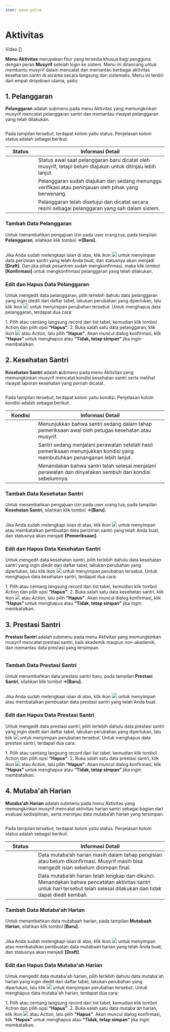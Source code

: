 ```yaml
---
icon: wave-pulse
---
```


# Aktivitas

Video \[]

**Menu Aktivitas** merupakan fitur yang tersedia khusus bagi pengguna dengan peran **Musyrif** setelah login ke sistem. Menu ini dirancang untuk membantu musyrif dalam mencatat dan memantau berbagai aktivitas keseharian santri di asrama secara langsung dan sistematis. Menu ini terdiri dari empat dropdown utama, yaitu:&#x20;

## 1. Pelanggaran

**Pelanggaran** adalah submenu pada menu Aktivitas yang memungkinkan musyrif mencatat pelanggaran santri dan memantau riwayat pelanggaran yang telah dilakukan.

<figure><img src="../../../.gitbook/assets/image (60).png" alt=""><figcaption></figcaption></figure>

Pada tampilan tersebut, terdapat kolom yaitu status. Penjelasan kolom status adalah sebagai berikut:&#x20;

| Status                                                                                                                       | Informasi Detail                                                                                           |
| ---------------------------------------------------------------------------------------------------------------------------- | ---------------------------------------------------------------------------------------------------------- |
| <div><figure><img src="../../../.gitbook/assets/image-Photoroom (8) (1).png" alt=""><figcaption></figcaption></figure></div> | Status awal saat pelanggaran baru dicatat oleh musyrif, tetapi belum diajukan untuk ditinjau lebih lanjut. |
| <div><figure><img src="../../../.gitbook/assets/image-Photoroom (9).png" alt=""><figcaption></figcaption></figure></div>     | Pelanggaran sudah diajukan dan sedang menunggu verifikasi atau peninjauan oleh pihak yang berwenang.       |
| <div><figure><img src="../../../.gitbook/assets/image-Photoroom (10).png" alt=""><figcaption></figcaption></figure></div>    | Pelanggaran telah disetujui dan dicatat secara resmi sebagai pelanggaran yang sah dalam sistem.            |

### Tambah Data Pelanggaran

Untuk menambahkan pengajuan izin pada user orang tua, pada tampilan **Pelanggaran**, silahkan klik tombol **→\[Baru].**

<figure><img src="../../../.gitbook/assets/image (62).png" alt=""><figcaption></figcaption></figure>

Jika Anda sudah melengkapi isian di atas, klik ikon ![](<../../../.gitbook/assets/image (34).png>) untuk menyimpan data perizinan santri yang telah Anda buat, dan statusnya akan menjadi **\[Draft]**. Dan jika pihak pesantren sudah mengkonfirmasi, maka klik tombol **\[Konfirmasi]** untuk mengkonfirmasi pelanggaran yang telah dilakukan.

### Edit dan Hapus Data Pelanggaran

Untuk mengedit data pelanggaran, pilih terlebih dahulu data pelanggaran yang ingin diedit dari daftar tabel, lakukan perubahan yang diperlukan, lalu klik ikon ![](<../../../.gitbook/assets/image (34).png>) untuk menyimpan perubahan tersebut. Untuk menghapus data pelanggaran, terdapat dua cara:&#x20;

1\. Pilih atau centang langsung record dari list tabel, kemudian klik tombol Action dan pilih opsi **“Hapus”**. 2. Buka salah satu data pelanggaran, klik ikon ![](<../../../.gitbook/assets/image (35).png>) atau _Action_, lalu pilih **“Hapus”**. Akan muncul dialog konfirmasi, klik **“Hapus”** untuk menghapus atau **“Tidak, tetap simpan”** jika ingin membatalkan.

## 2. Kesehatan Santri

**Kesehatan Santri** adalah **s**ubmenu pada menu Aktivitas yang memungkinkan musyrif mencatat kondisi kesehatan santri serta melihat riwayat laporan kesehatan yang pernah dicatat.

<figure><img src="../../../.gitbook/assets/image (64).png" alt=""><figcaption></figcaption></figure>

Pada tampilan tersebut, terdapat kolom yaitu kondisi. Penjelasan kolom kondisi adalah sebagai berikut:&#x20;

| Kondisi                                                                                                                                   | Informasi Detail                                                                                                          |
| ----------------------------------------------------------------------------------------------------------------------------------------- | ------------------------------------------------------------------------------------------------------------------------- |
| <div><figure><img src="../../../.gitbook/assets/kondisi-kesehatan-santri-pemeriksaan.png" alt=""><figcaption></figcaption></figure></div> | Menunjukkan bahwa santri sedang dalam tahap pemeriksaan awal oleh petugas kesehatan atau musyrif.                         |
| <div><figure><img src="../../../.gitbook/assets/kondisi-kesehatan-santri-perawatan.png" alt=""><figcaption></figcaption></figure></div>   | Santri sedang menjalani perawatan setelah hasil pemeriksaan menunjukkan kondisi yang membutuhkan penanganan lebih lanjut. |
| <div><figure><img src="../../../.gitbook/assets/kondisi-kesehatan-santri-sembuh.png" alt=""><figcaption></figcaption></figure></div>      | Menandakan bahwa santri telah selesai menjalani perawatan dan dinyatakan sembuh dari kondisi sebelumnya.                  |

### Tambah Data Kesehatan Santri

Untuk menambahkan pengajuan izin pada user orang tua, pada tampilan **Kesehatan Santri**, silahkan klik tombol **→\[Baru].**

<figure><img src="../../../.gitbook/assets/image (67).png" alt=""><figcaption></figcaption></figure>

Jika Anda sudah melengkapi isian di atas, klik ikon ![](<../../../.gitbook/assets/image (34).png>) untuk menyimpan atau membatalkan pembuatan data perizinan santri yang telah Anda buat, dan statusnya akan menjadi **\[Pemeriksaan]**.

### Edit dan Hapus Data Kesehatan Santri

Untuk mengedit data kesehatan santri, pilih terlebih dahulu data kesehatan santri yang ingin diedit dari daftar tabel, lakukan perubahan yang diperlukan, lalu klik ikon ![](<../../../.gitbook/assets/image (34).png>) untuk menyimpan perubahan tersebut. Untuk menghapus data kesehatan santri, terdapat dua cara:&#x20;

1\. Pilih atau centang langsung record dari list tabel, kemudian klik tombol Action dan pilih opsi **“Hapus”**. 2. Buka salah satu data kesehatan santri, klik ikon ![](<../../../.gitbook/assets/image (35).png>) atau _Action_, lalu pilih **“Hapus”**. Akan muncul dialog konfirmasi, klik **“Hapus”** untuk menghapus atau **“Tidak, tetap simpan”** jika ingin membatalkan.



## 3. Prestasi Santri

**Prestasi Santri** adalah submenu pada menu Aktivitas yang memungkinkan musyrif mencatat prestasi santri, baik akademik maupun non-akademik, dan memantau data prestasi yang tersimpan.

<figure><img src="../../../.gitbook/assets/image (69).png" alt=""><figcaption></figcaption></figure>

### Tambah Data Prestasi Santri

Untuk menambahkan data prestasi santri baru, pada tampilan **Prestasi Santri**, silahkan klik tombol **→\[Baru].**

<figure><img src="../../../.gitbook/assets/image (71).png" alt=""><figcaption></figcaption></figure>



Jika Anda sudah melengkapi isian di atas, klik ikon ![](<../../../.gitbook/assets/image (34).png>) untuk menyimpan atau membatalkan pembuatan data prestasi santri yang telah Anda buat.

### Edit dan Hapus Data Prestasi Santri

Untuk mengedit data prestasi santri, pilih terlebih dahulu data prestasi santri yang ingin diedit dari daftar tabel, lakukan perubahan yang diperlukan, lalu klik ![](<../../../.gitbook/assets/image (34).png>) untuk menyimpan perubahan tersebut. Untuk menghapus data prestasi santri, terdapat dua cara:&#x20;

1\. Pilih atau centang langsung record dari list tabel, kemudian klik tombol Action dan pilih opsi **“Hapus”**. 2. Buka salah satu data prestasi santri, klik ikon ![](<../../../.gitbook/assets/image (35).png>) atau _Action_, lalu pilih **“Hapus”**. Akan muncul dialog konfirmasi, klik **“Hapus”** untuk menghapus atau **“Tidak, tetap simpan”** jika ingin membatalkan.



## 4. Mutaba'ah Harian

**Mutaba'ah Harian** adalah submenu pada menu Aktivitas yang memungkinkan musyrif mencatat aktivitas harian santri sebagai bagian dari evaluasi kedisiplinan, serta meninjau data mutaba’ah harian yang tersimpan.

<figure><img src="../../../.gitbook/assets/image (72).png" alt=""><figcaption></figcaption></figure>

Pada tampilan tersebut, terdapat kolom yaitu status. Penjelasan kolom status adalah sebagai berikut:&#x20;

| Status                                                                                                                                    | Informasi Detail                                                                                                                                                          |
| ----------------------------------------------------------------------------------------------------------------------------------------- | ------------------------------------------------------------------------------------------------------------------------------------------------------------------------- |
| <div><figure><img src="../../../.gitbook/assets/status-mutaba&#x27;ah-harian-draft.png" alt=""><figcaption></figcaption></figure></div>   | Data mutaba’ah harian masih dalam tahap pengisian atau belum dikonfirmasi. Musyrif masih bisa mengedit isian sebelum disimpan final.                                      |
| <div><figure><img src="../../../.gitbook/assets/status-mutaba&#x27;ah-harian-selesai.png" alt=""><figcaption></figcaption></figure></div> | Data mutaba’ah harian telah lengkap dan dikunci. Menandakan bahwa pencatatan aktivitas santri untuk hari tersebut telah selesai dilakukan dan tidak dapat diedit kembali. |

### Tambah Data Mutaba'ah Harian

Untuk menambahkan data mutabaah harian, pada tampilan **Mutabaah Harian**, silahkan klik tombol **\[Baru].**

<figure><img src="../../../.gitbook/assets/image (73).png" alt=""><figcaption></figcaption></figure>

Jika Anda sudah melengkapi isian di atas, klik ikon ![](<../../../.gitbook/assets/image (34).png>)  untuk menyimpan atau membatalkan pembuatan data mutabaah harian yang telah Anda buat, dan statusnya akan menjadi **\[Draft]**.

### Edit dan Hapus Data Mutaba'ah Harian

Untuk mengedit data mutaba'ah harian, pilih terlebih dahulu data mutaba'ah harian yang ingin diedit dari daftar tabel, lakukan perubahan yang diperlukan, lalu klik ![](<../../../.gitbook/assets/image (34).png>) untuk menyimpan perubahan tersebut. Untuk menghapus data mutaba'ah harian, terdapat dua cara:&#x20;

1\. Pilih atau centang langsung record dari list tabel, kemudian klik tombol Action dan pilih opsi **“Hapus”**. 2. Buka salah satu data mutaba'ah harian, klik ikon ![](<../../../.gitbook/assets/image (35).png>) atau _Action_, lalu pilih **“Hapus”**. Akan muncul dialog konfirmasi, klik **“Hapus”** untuk menghapus atau **“Tidak, tetap simpan”** jika ingin membatalkan.
